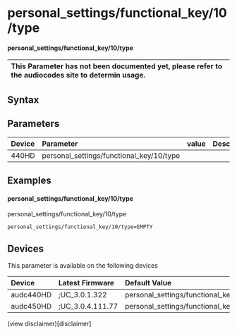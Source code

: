 ﻿---
description: personal_settings/functional_key/10/type
search: false
---

# personal_settings/functional_key/10/type

#### personal_settings/functional_key/10/type


| This Parameter has not been documented yet, please refer to the audiocodes site to determin usage.  | 
| :--- |

## Syntax

## Parameters
|Device|Parameter|value|Description|
|:---|:---|:---|:---|
| 440HD | personal_settings/functional_key/10/type |  |  |

## Examples
#### personal_settings/functional_key/10/type

personal_settings/functional_key/10/type

```
personal_settings/functional_key/10/type=EMPTY
```

## Devices
This parameter is available on the following devices

| Device | Latest Firmware | Default Value |
|:---|:---|:---|
| audc440HD | ;UC_3.0.1.322 | personal_settings/functional_key/10/type=EMPTY 
| audc450HD | ;UC_3.0.4.111.77 | personal_settings/functional_key/10/type=EMPTY 

(view disclaimer)[disclaimer]
